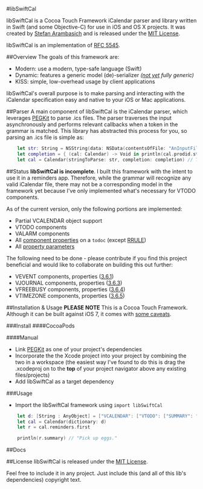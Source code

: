 #libSwiftCal

libSwiftCal is a Cocoa Touch Framework iCalendar parser and library written in Swift (and some Objective-C) for use in iOS and OS X projects. It was created by [Stefan Arambasich](mailto:ArtisOracle@gmail.com) and is released under the [MIT License](http://opensource.org/licenses/MIT).

libSwiftCal is an implementation of [RFC 5545](https://tools.ietf.org/html/rfc5545#section-3.8.6.2).

##Overview
The goals of this framework are:

- Modern: use a modern, type-safe language (Swift)
- Dynamic: features a generic model (de)-serializer *([not yet](https://github.com/practicalswift/swift-compiler-crashes/blob/master/crashes/12266-generic-protocol-init.swift) fully generic)*
- KISS: simple, low-overhead usage by client applications

libSwiftCal's overall purpose is to make parsing and interacting with the iCalendar specification easy and native to your iOS or Mac applications.

##Parser
A main component of libSwiftCal is the iCalendar parser, which leverages [PEGKit](https://github.com/itod/pegkit) to parse .ics files. The parser traverses the input asynchronously and performs relevant callbacks when a token in the grammar is matched. This library has abstracted this process for you, so parsing an .ics file is simple as:

```swift
    let str: String = NSString(data: NSData(contentsOfFile: "AnInputFile.ics")!, encoding: NSUTF8StringEncoding)!
    let completion = { (cal: Calendar) -> Void in println(cal.prodid.stringValue) }
    let cal = Calendar(stringToParse: str, completion: completion) // The closure's parameter returns the parsed calendar

```

##Status
**libSwiftCal is incomplete**. I built this framework with the intent to use it in a reminders app. Therefore, while the grammar will recognize any valid iCalendar file, there may not be a corresponding model in the framework yet because I've only implemented what's necessary for VTODO components.

As of the current version, only the following portions are implemented:

- Partial VCALENDAR object support
- VTODO components
- VALARM components
- All [component properties](https://tools.ietf.org/html/rfc5545#section-3.6.2) on a `todoc` (except [RRULE](https://tools.ietf.org/html/rfc5545#section-3.8.5.3))
- All [property parameters](https://tools.ietf.org/html/rfc5545#section-3.2)

The following need to be done - please contribute if you find this project beneficial and would like to collaborate on building this out further:
- VEVENT components, properties ([3.6.1](https://tools.ietf.org/html/rfc5545#section-3.6.1))
- VJOURNAL components, properties ([3.6.3](https://tools.ietf.org/html/rfc5545#section-3.6.3))
- VFREEBUSY components, properties ([3.6.4](https://tools.ietf.org/html/rfc5545#section-3.6.4))
- VTIMEZONE components, properties ([3.6.5](https://tools.ietf.org/html/rfc5545#section-3.6.5))

##Installation & Usage
**PLEASE NOTE** This is a Cocoa Touch Framework. Although it can be built against iOS 7, it comes with [some caveats](https://developer.apple.com/library/ios/documentation/General/Conceptual/ExtensibilityPG/ExtensionScenarios.html).

###Install
####CocoaPods


####Manual

- Link [PEGKit](https://github.com/itod/pegkit) as one of your project's dependencies
- Incorporate the the Xcode project into your project by combining the two in a workspace (the easiest way I've found to do this is drag the .xcodeproj on to the **top** of your project navigator above any existing files/projects)
- Add libSwiftCal as a target dependency

###Usage
- Import the libSwiftCal framework using `import libSwiftCal`

```swift
    let d: [String : AnyObject] = ["VCALENDAR": ["VTODO": ["SUMMARY": "Pick up eggs."], ...], ...] 
    let cal = Calendar(dictionary: d)
    let r = cal.reminders.first

    println(r.summary) // "Pick up eggs."

```

##Docs


##License
libSwiftCal is released under the [MIT License](http://opensource.org/licenses/MIT).

Feel free to include it in any project. Just include this (and all of this lib's dependencies) copyright text.